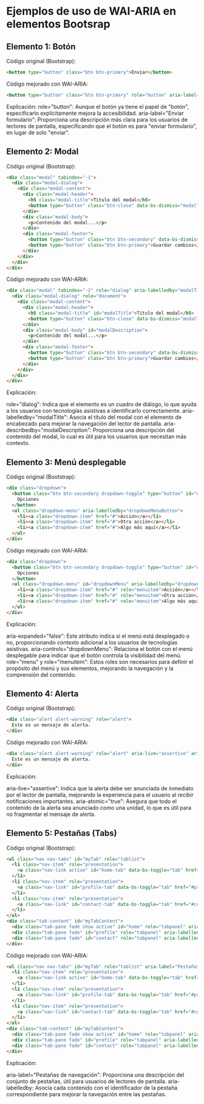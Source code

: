 # Ejemplos de uso de WAI-ARIA en elementos Bootsrap
## Elemento 1: Botón
Código original (Bootstrap):
```html
<button type="button" class="btn btn-primary">Enviar</button>
```
Código mejorado con WAI-ARIA:
```html
<button type="button" class="btn btn-primary" role="button" aria-label="Enviar formulario">Enviar</button>
```
Explicación:
role="button": Aunque el botón ya tiene el papel de "botón", especificarlo explícitamente mejora la accesibilidad.
aria-label="Enviar formulario": Proporciona una descripción más clara para los usuarios de lectores de pantalla, especificando que el botón es para "enviar formulario", en lugar de solo "enviar".

## Elemento 2: Modal
Código original (Bootstrap):
```html
<div class="modal" tabindex="-1">
  <div class="modal-dialog">
    <div class="modal-content">
      <div class="modal-header">
        <h5 class="modal-title">Título del modal</h5>
        <button type="button" class="btn-close" data-bs-dismiss="modal" aria-label="Cerrar"></button>
      </div>
      <div class="modal-body">
        <p>Contenido del modal...</p>
      </div>
      <div class="modal-footer">
        <button type="button" class="btn btn-secondary" data-bs-dismiss="modal">Cerrar</button>
        <button type="button" class="btn btn-primary">Guardar cambios</button>
      </div>
    </div>
  </div>
</div>
```
Código mejorado con WAI-ARIA:
```html
<div class="modal" tabindex="-1" role="dialog" aria-labelledby="modalTitle" aria-describedby="modalDescription">
  <div class="modal-dialog" role="document">
    <div class="modal-content">
      <div class="modal-header">
        <h5 class="modal-title" id="modalTitle">Título del modal</h5>
        <button type="button" class="btn-close" data-bs-dismiss="modal" aria-label="Cerrar"></button>
      </div>
      <div class="modal-body" id="modalDescription">
        <p>Contenido del modal...</p>
      </div>
      <div class="modal-footer">
        <button type="button" class="btn btn-secondary" data-bs-dismiss="modal">Cerrar</button>
        <button type="button" class="btn btn-primary">Guardar cambios</button>
      </div>
    </div>
  </div>
</div>
```
Explicación:

role="dialog": Indica que el elemento es un cuadro de diálogo, lo que ayuda a los usuarios con tecnologías asistivas a identificarlo correctamente.
aria-labelledby="modalTitle": Asocia el título del modal con el elemento de encabezado para mejorar la navegación del lector de pantalla.
aria-describedby="modalDescription": Proporciona una descripción del contenido del modal, lo cual es útil para los usuarios que necesitan más contexto.

## Elemento 3: Menú desplegable
Código original (Bootstrap):
```html
<div class="dropdown">
  <button class="btn btn-secondary dropdown-toggle" type="button" id="dropdownMenuButton" data-bs-toggle="dropdown" aria-expanded="false">
    Opciones
  </button>
  <ul class="dropdown-menu" aria-labelledby="dropdownMenuButton">
    <li><a class="dropdown-item" href="#">Acción</a></li>
    <li><a class="dropdown-item" href="#">Otra acción</a></li>
    <li><a class="dropdown-item" href="#">Algo más aquí</a></li>
  </ul>
</div>
```
Código mejorado con WAI-ARIA:
```html
<div class="dropdown">
  <button class="btn btn-secondary dropdown-toggle" type="button" id="dropdownMenuButton" data-bs-toggle="dropdown" aria-expanded="false" aria-controls="dropdownMenu">
    Opciones
  </button>
  <ul class="dropdown-menu" id="dropdownMenu" aria-labelledby="dropdownMenuButton" role="menu">
    <li><a class="dropdown-item" href="#" role="menuitem">Acción</a></li>
    <li><a class="dropdown-item" href="#" role="menuitem">Otra acción</a></li>
    <li><a class="dropdown-item" href="#" role="menuitem">Algo más aquí</a></li>
  </ul>
</div>
```
Explicación:

aria-expanded="false": Este atributo indica si el menú está desplegado o no, proporcionando contexto adicional a los usuarios de tecnologías asistivas.
aria-controls="dropdownMenu": Relaciona el botón con el menú desplegable para indicar que el botón controla la visibilidad del menú.
role="menu" y role="menuitem": Estos roles son necesarios para definir el propósito del menú y sus elementos, mejorando la navegación y la comprensión del contenido.

## Elemento 4: Alerta
Código original (Bootstrap):
```html
<div class="alert alert-warning" role="alert">
  Este es un mensaje de alerta.
</div>
```
Código mejorado con WAI-ARIA:
```html
<div class="alert alert-warning" role="alert" aria-live="assertive" aria-atomic="true">
  Este es un mensaje de alerta.
</div>
```
Explicación:

aria-live="assertive": Indica que la alerta debe ser anunciada de inmediato por el lector de pantalla, mejorando la experiencia para el usuario al recibir notificaciones importantes.
aria-atomic="true": Asegura que todo el contenido de la alerta sea anunciado como una unidad, lo que es útil para no fragmentar el mensaje de alerta.

## Elemento 5: Pestañas (Tabs)
Código original (Bootstrap):
```html
<ul class="nav nav-tabs" id="myTab" role="tablist">
  <li class="nav-item" role="presentation">
    <a class="nav-link active" id="home-tab" data-bs-toggle="tab" href="#home" role="tab" aria-controls="home" aria-selected="true">Inicio</a>
  </li>
  <li class="nav-item" role="presentation">
    <a class="nav-link" id="profile-tab" data-bs-toggle="tab" href="#profile" role="tab" aria-controls="profile" aria-selected="false">Perfil</a>
  </li>
  <li class="nav-item" role="presentation">
    <a class="nav-link" id="contact-tab" data-bs-toggle="tab" href="#contact" role="tab" aria-controls="contact" aria-selected="false">Contacto</a>
  </li>
</ul>
<div class="tab-content" id="myTabContent">
  <div class="tab-pane fade show active" id="home" role="tabpanel" aria-labelledby="home-tab">Contenido de inicio...</div>
  <div class="tab-pane fade" id="profile" role="tabpanel" aria-labelledby="profile-tab">Contenido de perfil...</div>
  <div class="tab-pane fade" id="contact" role="tabpanel" aria-labelledby="contact-tab">Contenido de contacto...</div>
</div>
```
Código mejorado con WAI-ARIA:
```html
<ul class="nav nav-tabs" id="myTab" role="tablist" aria-label="Pestañas de navegación">
  <li class="nav-item" role="presentation">
    <a class="nav-link active" id="home-tab" data-bs-toggle="tab" href="#home" role="tab" aria-controls="home" aria-selected="true" aria-labelledby="home-tab">Inicio</a>
  </li>
  <li class="nav-item" role="presentation">
    <a class="nav-link" id="profile-tab" data-bs-toggle="tab" href="#profile" role="tab" aria-controls="profile" aria-selected="false" aria-labelledby="profile-tab">Perfil</a>
  </li>
  <li class="nav-item" role="presentation">
    <a class="nav-link" id="contact-tab" data-bs-toggle="tab" href="#contact" role="tab" aria-controls="contact" aria-selected="false" aria-labelledby="contact-tab">Contacto</a>
  </li>
</ul>
<div class="tab-content" id="myTabContent">
  <div class="tab-pane fade show active" id="home" role="tabpanel" aria-labelledby="home-tab">Contenido de inicio...</div>
  <div class="tab-pane fade" id="profile" role="tabpanel" aria-labelledby="profile-tab">Contenido de perfil...</div>
  <div class="tab-pane fade" id="contact" role="tabpanel" aria-labelledby="contact-tab">Contenido de contacto...</div>
</div>
```
Explicación:

aria-label="Pestañas de navegación": Proporciona una descripción del conjunto de pestañas, útil para usuarios de lectores de pantalla.
aria-labelledby: Asocia cada contenido con el identificador de la pestaña correspondiente para mejorar la navegación entre las pestañas.